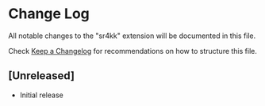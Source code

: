 # Change Log

All notable changes to the "sr4kk" extension will be documented in this file.

Check [Keep a Changelog](http://keepachangelog.com/) for recommendations on how to structure this file.

## [Unreleased]

- Initial release
